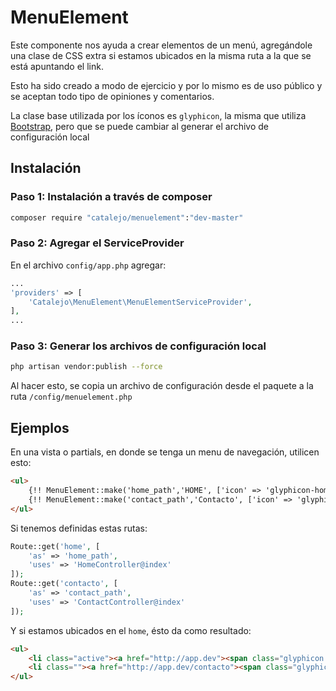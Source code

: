 # MenuElement
Este componente nos ayuda a crear elementos de un menú, agregándole una clase de CSS extra si estamos ubicados en la misma ruta a la que se está apuntando el link.

Esto ha sido creado a modo de ejercicio y por lo mismo es de uso público y se aceptan todo tipo de opiniones y comentarios.

La clase base utilizada por los íconos es `glyphicon`, la misma que utiliza [Bootstrap](http://getbootstrap.com/), pero que se puede cambiar al generar el archivo de configuración local
## Instalación
### Paso 1: Instalación a través de composer
```bash
composer require "catalejo/menuelement":"dev-master"
```
### Paso 2: Agregar el ServiceProvider
En el archivo `config/app.php` agregar:
```php
...
'providers' => [
    'Catalejo\MenuElement\MenuElementServiceProvider',
],
...
```
### Paso 3: Generar los archivos de configuración local
```bash
php artisan vendor:publish --force
```
Al hacer esto, se copia un archivo de configuración desde el paquete a la ruta `/config/menuelement.php`
## Ejemplos
En una vista o partials, en donde se tenga un menu de navegación, utilicen esto:
```html
<ul>
    {!! MenuElement::make('home_path','HOME', ['icon' => 'glyphicon-home']) !!}
    {!! MenuElement::make('contact_path','Contacto', ['icon' => 'glyphicon-envelope']) !!}
</ul>
```
Si tenemos definidas estas rutas:
```php
Route::get('home', [
    'as' => 'home_path',
    'uses' => 'HomeController@index'
]);
Route::get('contacto', [
    'as' => 'contact_path',
    'uses' => 'ContactController@index'
]);
``` 
Y si estamos ubicados en el `home`, ésto da como resultado:
```html
<ul>
    <li class="active"><a href="http://app.dev"><span class="glyphicon glyphicon-home" aria-hidden="true"></span>HOME</a></li>
    <li class=""><a href="http://app.dev/contacto"><span class="glyphicon glyphicon-envelope" aria-hidden="true"></span>Contacto</a></li>
</ul>
```
